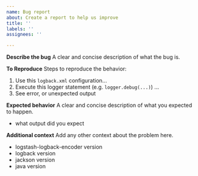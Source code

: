 ```yaml
---
name: Bug report
about: Create a report to help us improve
title: ''
labels: ''
assignees: ''

---
```


**Describe the bug**
A clear and concise description of what the bug is.

**To Reproduce**
Steps to reproduce the behavior:
1. Use this `logback.xml` configuration...
2. Execute this logger statement (e.g. `logger.debug(...)`) ...
3. See error, or unexpected output

**Expected behavior**
A clear and concise description of what you expected to happen.

* what output did you expect

**Additional context**
Add any other context about the problem here.

* logstash-logback-encoder version
* logback version
* jackson version
* java version
